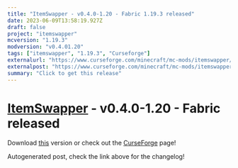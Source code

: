 ```yaml
---
title: "ItemSwapper - v0.4.0-1.20 - Fabric 1.19.3 released"
date: 2023-06-09T13:58:19.927Z
draft: false
project: "itemswapper"
mcversion: "1.19.3"
modversion: "v0.4.01.20"
tags: ["itemswapper", "1.19.3", "Curseforge"]
externalurl: "https://www.curseforge.com/minecraft/mc-mods/itemswapper/files/4575973"
externalpost: "https://www.curseforge.com/minecraft/mc-mods/itemswapper/files/4575973"
summary: "Click to get this release"
---
```

# [ItemSwapper](/project/itemswapper) - v0.4.0-1.20 - Fabric released
Download [this](https://www.curseforge.com/minecraft/mc-mods/itemswapper/files/4575973) version or check out the [CurseForge](https://www.curseforge.com/minecraft/mc-mods/itemswapper) page!

Autogenerated post, check the link above for the changelog!
